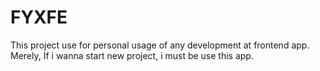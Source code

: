 # FYXFE

This project use for personal usage of any development at frontend app. Merely, If i wanna start new project, i must be use this app.